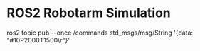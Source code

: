 # ROS2 Robotarm Simulation

ros2 topic pub --once /commands std_msgs/msg/String '{data: "#10P2000T1500\r"}'